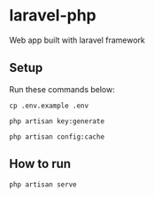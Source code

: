 # laravel-php

Web app built with laravel framework

## Setup

Run these commands below:

	cp .env.example .env

	php artisan key:generate

	php artisan config:cache

## How to run

    php artisan serve
